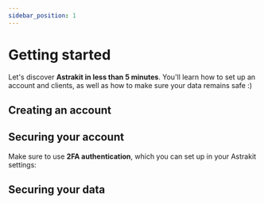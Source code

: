 ```yaml
---
sidebar_position: 1
---
```


# Getting started

Let's discover **Astrakit in less than 5 minutes**. You'll learn how to set up an account and clients, as well as how to make sure your data remains safe :)

## Creating an account

## Securing your account 

Make sure to use **2FA authentication**, which you can set up in your Astrakit settings:

## Securing your data